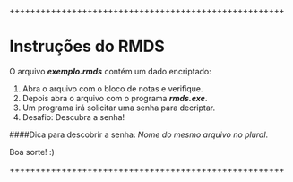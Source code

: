 +++++++++++++++++++++++++++++++++++++++++++++++++++++
# Instruções do RMDS

O arquivo **_exemplo.rmds_** contém um dado encriptado:

1. Abra o arquivo com o bloco de notas e verifique.
2. Depois abra o arquivo com o programa **_rmds.exe_**.
3. Um programa irá solicitar uma senha para decriptar.
4. Desafio: Descubra a senha!

####Dica para descobrir a senha:
_Nome do mesmo arquivo no plural_.

Boa sorte! :)

+++++++++++++++++++++++++++++++++++++++++++++++++++++
